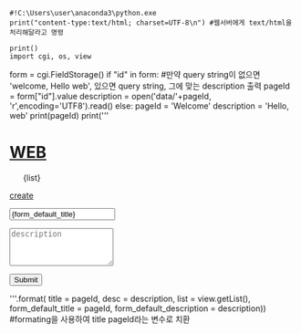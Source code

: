 ```
#!C:\Users\user\anaconda3\python.exe
print("content-type:text/html; charset=UTF-8\n") #웹서버에게 text/html을 처리해달라고 명령

print()
import cgi, os, view
```

form = cgi.FieldStorage()
if "id" in form: #만약 query string이 없으면 'welcome, Hello web', 있으면 query string, 그에 맞는 description 출력
    pageId = form["id"].value
    description = open('data/'+pageId, 'r',encoding='UTF8').read()
else:
    pageId = 'Welcome'
    description = 'Hello, web'
print(pageId)
print('''<!doctype html>
<html>
<head>
  <title>WEB1 - Welcome</title>
  <meta charset="utf-8">
</head>
<body>
  <h1><a href="index.py">WEB</a></h1>
  <ol>{list}</ol>
  <a href="create.py">create</a></h1>
  <form action="process_update.py" method="post"> <!--<form></form>: URL query string을 만들어 주는 역할-->
      <input type="hidden" name="pageId" value="{form_default_title}"> <!--title을 바꿔도 error가 생기지 않게끔 해주는 역할-->
      <p><input type="text" placeholder="title" name="title" value="{form_default_title}"></p>  <!--<p></p>: 줄바꿈-->
      <p><textarea rows="4" placeholder="description" name="description" value="{form_default_description}"></textarea></p> <!--<textarea rows="number"></textarea>: 여러 줄을 입력할 수 있는 UI 생성-->
      <p><input type="submit"></p>
  </form>
</body>
</html>
'''.format(
    title = pageId,
    desc = description,
    list = view.getList(),
    form_default_title = pageId,
    form_default_description = description)) #formating을 사용하여 title pageId라는 변수로 치환

